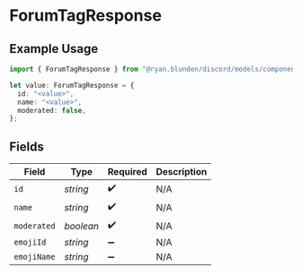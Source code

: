 # ForumTagResponse

## Example Usage

```typescript
import { ForumTagResponse } from "@ryan.blunden/discord/models/components";

let value: ForumTagResponse = {
  id: "<value>",
  name: "<value>",
  moderated: false,
};
```

## Fields

| Field              | Type               | Required           | Description        |
| ------------------ | ------------------ | ------------------ | ------------------ |
| `id`               | *string*           | :heavy_check_mark: | N/A                |
| `name`             | *string*           | :heavy_check_mark: | N/A                |
| `moderated`        | *boolean*          | :heavy_check_mark: | N/A                |
| `emojiId`          | *string*           | :heavy_minus_sign: | N/A                |
| `emojiName`        | *string*           | :heavy_minus_sign: | N/A                |